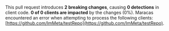 This pull request introduces **2 breaking changes**, causing **0 detections** in client code.
**0 of 0 clients are impacted** by the changes (0%).
Maracas encountered an error when attempting to process the following clients: [https://github.com/ImMeta/testRepo](https://github.com/ImMeta/testRepo).